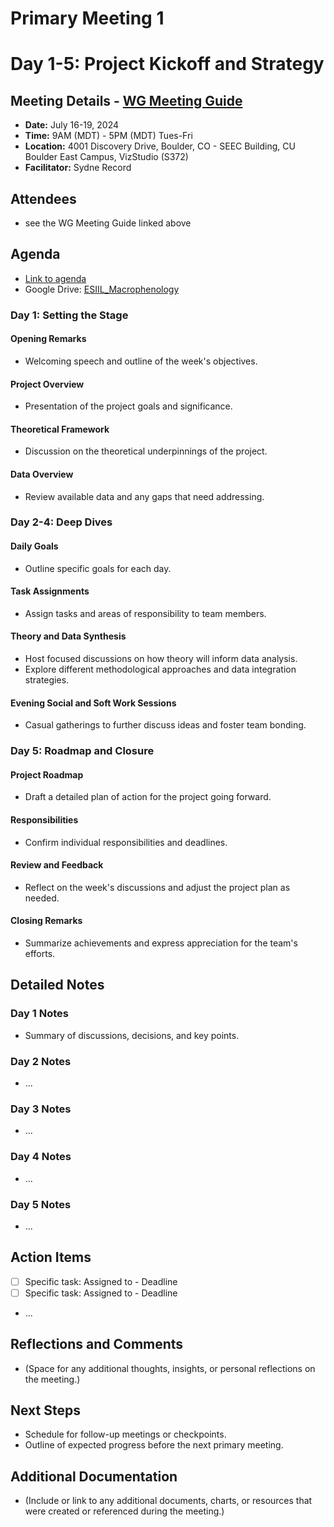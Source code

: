 # Primary Meeting 1

# Day 1-5: Project Kickoff and Strategy

## Meeting Details - [WG Meeting Guide](https://docs.google.com/document/d/16-D_7WJDpPCusyL25pokSjiDkcJoMIliu7wJeCfdt4M/edit#heading=h.h0mmrmun1xs0)
- **Date:** July 16-19, 2024
- **Time:** 9AM (MDT) - 5PM (MDT) Tues-Fri
- **Location:**
4001 Discovery Drive, Boulder, CO - 
SEEC Building, CU Boulder East Campus, VizStudio (S372)
- **Facilitator:** Sydne Record

## Attendees
- see the WG Meeting Guide linked above

## Agenda  
- [Link to agenda](https://docs.google.com/document/d/1HKELyeLE5Fs02499jGOYWAflqtHGhs1bbA688_mgxNs)
- Google Drive: [ESIIL_Macrophenology](https://drive.google.com/drive/folders/1p4doCQx02lalPDxzoYeAYX1O1mbmTJud)

### Day 1: Setting the Stage

#### Opening Remarks
- Welcoming speech and outline of the week's objectives.

#### Project Overview
- Presentation of the project goals and significance.

#### Theoretical Framework
- Discussion on the theoretical underpinnings of the project.

#### Data Overview
- Review available data and any gaps that need addressing.

### Day 2-4: Deep Dives

#### Daily Goals
- Outline specific goals for each day.

#### Task Assignments
- Assign tasks and areas of responsibility to team members.

#### Theory and Data Synthesis
- Host focused discussions on how theory will inform data analysis.
- Explore different methodological approaches and data integration strategies.

#### Evening Social and Soft Work Sessions
- Casual gatherings to further discuss ideas and foster team bonding.

### Day 5: Roadmap and Closure

#### Project Roadmap
- Draft a detailed plan of action for the project going forward.

#### Responsibilities
- Confirm individual responsibilities and deadlines.

#### Review and Feedback
- Reflect on the week's discussions and adjust the project plan as needed.

#### Closing Remarks
- Summarize achievements and express appreciation for the team's efforts.

## Detailed Notes

### Day 1 Notes
- Summary of discussions, decisions, and key points.

### Day 2 Notes
- ...

### Day 3 Notes
- ...

### Day 4 Notes
- ...

### Day 5 Notes
- ...

## Action Items
- [ ] Specific task: Assigned to - Deadline
- [ ] Specific task: Assigned to - Deadline
- ...

## Reflections and Comments
- (Space for any additional thoughts, insights, or personal reflections on the meeting.)

## Next Steps
- Schedule for follow-up meetings or checkpoints.
- Outline of expected progress before the next primary meeting.

## Additional Documentation
- (Include or link to any additional documents, charts, or resources that were created or referenced during the meeting.)

